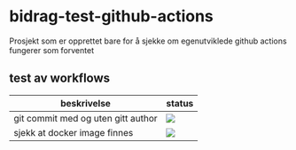 # bidrag-test-github-actions

Prosjekt som er opprettet bare for å sjekke om egenutviklede github actions fungerer som forventet

## test av workflows

beskrivelse | status
---|---
git commit med og uten gitt author | ![](https://github.com/navikt/bidrag-test-github-actions/workflows/git%20commit%20workflow/badge.svg)
sjekk at docker image finnes | ![](https://github.com/navikt/bidrag-test-github-actions/workflows/docker%20workflow/badge.svg)
